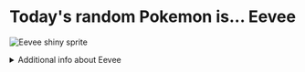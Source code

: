 # Today's random Pokemon is... Eevee

![Eevee shiny sprite](https://raw.githubusercontent.com/PokeAPI/sprites/master/sprites/pokemon/shiny/133.png)

<details>
<summary>Additional info about Eevee</summary>

| srpite type | image |
|------|------|
| back_default | ![Eevee back_default sprite](https://raw.githubusercontent.com/PokeAPI/sprites/master/sprites/pokemon/back/133.png) |
| back_shiny | ![Eevee back_shiny sprite](https://raw.githubusercontent.com/PokeAPI/sprites/master/sprites/pokemon/back/shiny/133.png) |
| front_default | ![Eevee front_default sprite](https://raw.githubusercontent.com/PokeAPI/sprites/master/sprites/pokemon/133.png) | </details>